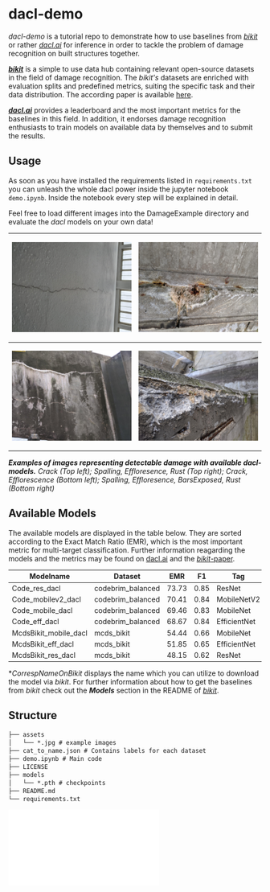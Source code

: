 # dacl-demo

*dacl-demo* is a tutorial repo to demonstrate how to use baselines from [*bikit*](https://github.com/phiyodr/building-inspection-toolkit) or rather [*dacl.ai*](https://dacl.ai) for inference in order to tackle the problem of damage recognition on built structures together.

[***bikit***](https://github.com/phiyodr/building-inspection-toolkit) is a simple to use data hub containing relevant open-source datasets in the field of damage recognition. The *bikit's* datasets are enriched with evaluation splits and predefined metrics, suiting the specific task and their data distribution. The according paper is available [here](https://arxiv.org/abs/2202.07012).

[***dacl.ai***](https://dacl.ai) provides a leaderboard and the most important metrics for the baselines in this field.
In addition, it endorses damage recognition enthusiasts to train models on available data by themselves and to submit the results. 


## Usage

As soon as you have installed the requirements listed in `requirements.txt` you can unleash the whole dacl power inside the jupyter notebook `demo.ipynb`. Inside the notebook every step will be explained in detail. 

Feel free to load different images into the DamageExample directory and evaluate the *dacl* models on your own data!

|<p align="mid"><img src="assets/DamageExamples/11_001990.jpg" alt="drawing" width="300"/></p>|<p align="mid"><img src="assets/DamageExamples/11_008121.jpg" alt="drawing" width="300"/></p>|
|:--:|:--:| 
|<p align="mid"><img src="assets/DamageExamples/11_010057.jpg" alt="drawing" width="300"/></p>|<p align="mid"><img src="assets/DamageExamples/11_010332.jpg" alt="drawing" width="300"/></p>|


***Examples of images representing detectable damage with available dacl-models.** Crack (Top left); Spalling, Effloresence, Rust (Top right); Crack, Efflorescence (Bottom left); Spalling, Effloresence, BarsExposed, Rust (Bottom right)*

## Available Models

The available models are displayed in the table below. They are sorted according to the Exact Match Ratio (EMR), which is the most important metric for multi-target classification. Further information reagarding the models and the metrics may be found on [dacl.ai](https://dacl.ai/bikit.html) and the [*bikit*-paper](https://arxiv.org/abs/2202.07012).

| Modelname             | Dataset           | EMR   | F1   | Tag          | Checkpoint                |CorrespNameOnBikit*                   |
|-----------------------|-------------------|-------|------|--------------|---------------------------|--------------------------------------|
| Code_res_dacl         | codebrim_balanced | 73.73 | 0.85 | ResNet       | Code_res_dacl.pth         |CODEBRIMbalanced_ResNet50_hta         |
| Code_mobilev2_dacl    | codebrim_balanced |70.41  | 0.84 | MobileNetV2  | Code_mobilev2_dacl.pth    |CODEBRIMbalanced_MobileNetV2          |
| Code_mobile_dacl      | codebrim_balanced | 69.46 | 0.83 | MobileNet    | Code_mobile_dacl.pth      |CODEBRIMbalanced_MobileNetV3Large_hta |
| Code_eff_dacl         | codebrim_balanced | 68.67 | 0.84 | EfficientNet | Code_eff_dacl.pth         |CODEBRIMbalanced_EfficientNetV1B0_dhb |
| McdsBikit_mobile_dacl | mcds_bikit        | 54.44 | 0.66 | MobileNet    | McdsBikit_mobile_dacl.pth |MCDSbikit_MobileNetV3Large_hta        |
| McdsBikit_eff_dacl    | mcds_bikit        | 51.85 | 0.65 | EfficientNet | McdsBikit_eff_dacl.pth    |MCDSbikit_EfficientNetV1B0_dhb        |
| McdsBikit_res_dacl    | mcds_bikit        | 48.15 | 0.62 | ResNet       | McdsBikit_res_dacl.pth    |MCDSbikit_ResNet50_dhb                |

**CorrespNameOnBikit* displays the name which you can utilize to download the model via *bikit*. For further information about how to get the baselines from *bikit* check out the ***Models*** section in the README of [*bikit*](https://github.com/phiyodr/building-inspection-toolkit). 

## Structure

```
├── assets
│   └── *.jpg # example images
├── cat_to_name.json # Contains labels for each dataset
├── demo.ipynb # Main code
├── LICENSE
├── models
│   └── *.pth # checkpoints
├── README.md
└── requirements.txt
```

<embed src="./DaclPoster.pdf" type="application/pdf" widht="50%">

